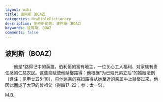 ```yaml
---
layout: wiki
title: 波阿斯（BOAZ）
categories: NewBibleDictionary
description: 圣经新词典: 波阿斯（BOAZ）
keywords: 波阿斯, BOAZ
comments: false
---
```


## 波阿斯（BOAZ）

　　他是*路得记中的英雄，伯利恒的富有地主，一位关心工人福利、对家族有责任感的仁慈农民。这些禀赋使他赎娶路得：他根据“为已殁兄弟立后”的婚姻法例〔译注：见申廿五5-10〕，将他远亲的寡妇路得从她至近的亲属手上赎娶过来。他因此而成了大卫的曾祖父（得四17-22；参：太一5）。

M.B.






